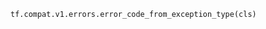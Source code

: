 
<devsite-code><pre class="prettyprint lang-python" translate="no" dir="ltr" is-upgraded=""><code translate="no" dir="ltr">tf.compat.v1.errors.error_code_from_exception_type(cls)
</code></pre></devsite-code>
